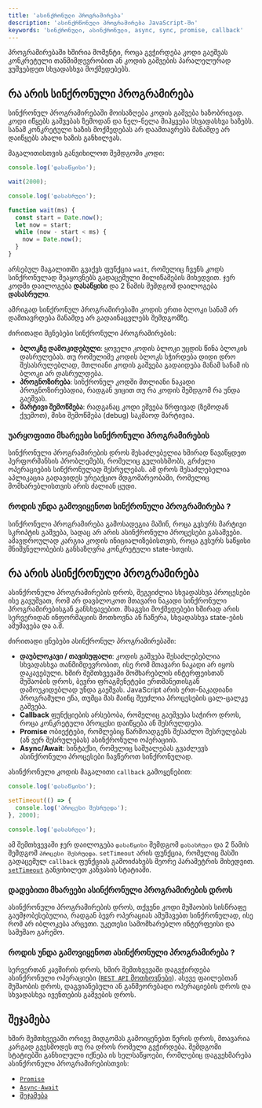 ```yaml
---
title: 'ასინქრონული პროგრამირება'
description: 'ასინქრწონული პროგრამირება JavaScript-ში'
keywords: 'სინქრონული, ასინქრონული, async, sync, promise, callback'
---
```


პროგრამირებაში ხშირია მომენტი, როცა გვჭირდება კოდი გაეშვას კონკრეტული თანმიმდევრობით ან კოდის გაშვების პარალელურად ვუშვებდეთ სხვადასხვა მოქმედებებს.

## რა არის სინქრონული პროგრამირება

სინქრონულ პროგრამირებაში მოისაზღება კოდის გაშვება ხაზობრივად. კოდი იწყებს გაშვებას ზემოდან და ნელ-ნელა მიჰყვება სხვადასხვა ხაზებს. სანამ კონკრეტული ხაზის მოქმედებას არ დაამთავრებს მანამდე არ დაიწყებს ახალი ხაზის განხილვას.

მაგალითისთვის განვიხილოთ შემდგომი კოდი:

```js
console.log('დასაწყისი');

wait(2000);

console.log('დასასრული');

function wait(ms) {
  const start = Date.now();
  let now = start;
  while (now - start < ms) {
    now = Date.now();
  }
}
```

არსებულ მაგალითში გვაქვს ფუნქცია `wait`, რომელიც ჩვენს კოდს სინქრონულად შეაყოვნებს გადაცემული მილიწამების მიხედვით. ჯერ კოდში დაილოგება **დასაწყისი** და 2 წამის შემდგომ დაილოგება **დასასრული**.

ამრიგად სინქრონულ პროგრამირებაში კოდის ერთი ბლოკი სანამ არ დამთავრდება მანამდე არ გადაინაცვლებს შემდგომზე.

ძირითადი მცნებები სინქრონული პროგრამირების:

- **ბლოკზე დამოკიდებული**: ყოველი კოდის ბლოკი უცდის წინა ბლოკის დასრულებას. თუ რომელიმე კოდის ბლოკს სჭირდება დიდი დრო შესასრულებლად, მთლიანი კოდის გაშვება გადაიდება მანამ სანამ ის ბლოკი არ დასრულდება.
- **პროგნოზირება**: სინქრონულ კოდში მთლიანი ნაკადი პროგნოზირებადია, რადგან ვიცით თუ რა კოდის შემდგომ რა უნდა გაეშვას.
- **მარტივი შემოწმება**: რადგანაც კოდი ეშვება წრფივად (ზემოდან ქვემოთ), მისი შემოწმება (debug) საკმაოდ მარტივია.

### უარყოფითი მხარეები სინქრონული პროგრამირების

სინქრონული პროგრამირების დროს შესაძლებელია ხშირად წავაწყდეთ პერფორმანსის პრობლემებს, რომელიც გულისხმობს, გრძელი ოპერაციების სინქრონულად შესრულებას. ამ დროს შესაძლებელია აპლიკაცია გადავიდეს ურეაქციო მდგომარეობაში, რომელიც მომხარებლისთვის არის ძალიან ცუდი.

### როდის უნდა გამოვიყენოთ სინქრონული პროგრამირება ?

სინქრონული პროგრამირება გამოსადეგია მაშინ, როცა გვსურს მარტივი სკრიპტის გაშვება, სადაც არ არის ასინქრონული პროცესები გასაშვები. ამავდროულად კარგია კოდის ინიციალიზებისთვის, როცა გვსურს საწყისი მნიშვნელობების განსაზღვრა კონკრეტული state-სთვის.

## რა არის ასინქრონული პროგრამირება

ასინქრონული პროგრამირების დროს, შეგვიძლია სხვადასხვა პროცესები ისე გავუშვათ, რომ არ დავბლოკოთ მთავარი ნაკადი სინქრონული პროგრამირებისგან განსხვავებით. მსაგვსი მოქმედებები ხშირად არის სერვერიდან ინფორმაციის მოთხოვნა ან ჩაწერა, სხვადასხვა state-ების ამუშავება და ა.შ.

ძირითადი ცნებები ასინქრონულ პროგრამირებაში:

- **დაუბლოკავი / თავისუფალი**: კოდის გაშვება შესაძლებებლია სხვადასხვა თანმიმდევრობით, ისე რომ მთავარი ნაკადი არ იყოს დაკავებული. ხშირ შემთხვევაში მომხარებლის ინტერფეისთან მუშაობის დროს, ბევრი ფრაგმენეტები ერთმანეთისგან დამოუკიდებლად უნდა გაეშვას. JavaScript არის ერთ-ნაკადიანი პროგრამული ენა, თუმცა მას მაინც შეუძლია პროცესების ცალ-ცალკე გაშვება.
- **Callback** ფუნქციების არსებობა, რომელიც გაეშვება საჭირო დროს, როცა კონკრეტული პროცესი დაიწყება ან შესრულდება.
- **Promise** ობიექტები, რომლებიც წარმოადგენს შესაძლო შესრულებას (ან ვერ შესრულებას) ასინქრონული ოპერაციის.
- **Async/Await**: სინტაქსი, რომელიც საშუალებას გვაძლევს ასინქრონული პროცესები ჩავწეროთ სინქრონულად.

ასინქრონული კოდის მაგალითი `callback` გამოყენებით:

```js
console.log('დასაწყისი');

setTimeout(() => {
  console.log('პროცესი შესრულდა');
}, 2000);

console.log('დასასრული');
```

ამ შემთხვევაში ჯერ დაილოგება `დასაწყისი` შემდგომ `დასასრული` და 2 წამის შემდგომ `პროცესი შესრულდა`. `setTimeout` არის ფუნქცია, რომელიც მასში გადაცემულ `callback` ფუნქციას გამოიძახებს მეორე პარამეტრის მიხედვით. [`setTimeout`](./doc/guides/javascript/canvas/basic-animations#დაგეგმილი_განახლებები) განვიხილეთ კანვასის სტატიაში.

### დადებითი მხარეები ასინქრონული პროგრამირების დროს

ასინქრონული პროგრამირების დროს, თქვენი კოდი მუშაობის სისწრაფე გაუმჯობესებულია, რადგან ბევრ ოპერაციას ამუშავებთ სინქრონულად, ისე რომ არ იბლოკება არცეთი. უკეთესი სამომხარებლო ინტერფეისი და სამუშაო გარემო.

### როდის უნდა გამოვიყენოთ ასინქრონული პროგრამირება ?

სერვერთან კავშირის დროს, ხშირ შემთხვევაში დაგვჭირდება ასინქრონული ოპერაციები ([`REST API` მოთხოვნები](./doc/guides/javascript/rest-api)). ასევე ფაილებთან მუშაობის დროს, დაგვიანებული ან განმეორებადი ოპერაციების დროს და სხვადასხვა ივენთების გაშვების დროს.

## შეჯამება

ხშირ შემთხვევაში ორივე მიდგომას გამოიყენებთ წერის დროს, მთავარია კარგად გვესმოდეს თუ რა დროს რომელი გვჭირდება. შემდგომი სტატიებში განხილული იქნება ის ხელსაწყოები, რომლებიც დაგვეხმარება ასინქრონული პროგრამირებისთვის:

- [`Promise`](./doc/guides/javascript/async-programming/promise)
- [`Async-Await`](./doc/guides/javascript/async-programming/async-await)
- [შეჯამება](./doc/guides/javascript/async-programming/summary)
